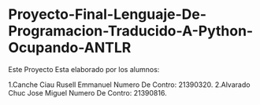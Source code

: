 # Proyecto-Final-Lenguaje-De-Programacion-Traducido-A-Python-Ocupando-ANTLR

Este Proyecto Esta elaborado por los alumnos:

1.Canche Ciau Rusell Emmanuel Numero De Contro: 21390320.
2.Alvarado Chuc Jose Miguel Numero De Contro: 21390816.
